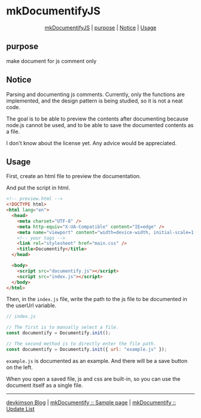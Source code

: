 # mkDocumentifyJS

<div style="text-align: center;">

[mkDocumentifyJS](#mkdocumentifyjs) | [purpose](#purpose) | [Notice](#notice) | [Usage](#usage)

</div>

## purpose

make document for js comment only

## Notice

Parsing and documenting js comments. Currently, only the functions are implemented, and the design pattern is being studied, so it is not a neat code.

The goal is to be able to preview the contents after documenting because node.js cannot be used, and to be able to save the documented contents as a file.

I don't know about the license yet. Any advice would be appreciated.

## Usage

First, create an html file to preview the documentation.

And put the script in html.

```html
<!-- preview.html -->
<!DOCTYPE html>
<html lang="en">
  <head>
    <meta charset="UTF-8" />
    <meta http-equiv="X-UA-Compatible" content="IE=edge" />
    <meta name="viewport" content="width=device-width, initial-scale=1.0" />
    <!-- your tags -->
    <link rel="stylesheet" href="main.css" />
    <title>Documentify</title>
  </head>

  <body>
    <script src="documentify.js"></script>
    <script src="index.js"></script>
  </body>
</html>
```

Then, in the `index.js` file, write the path to the js file to be documented in the userUrl variable.

```javascript
// index.js

// The first is to manually select a file.
const documentify = Documentify.init();

// The second method is to directly enter the file path.
const documentify = Documentify.init({ url: "example.js" });
```

`example.js` is documented as an example. And there will be a save button on the left.

When you open a saved file, js and css are built-in, so you can use the document itself as a single file.

---

[devkimson Blog](https://kkn1125.github.io/ "Blog") | [mkDocumentify :: Sample page](https://kkn1125.github.io/mkDocumentifyJS/ "documentify sample") | [mkDocumentify :: Update List](https://github.com/kkn1125/mkDocumentifyJS/blob/main/UPDATE.md)
